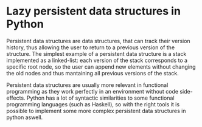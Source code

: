 # Lazy persistent data structures in Python

Persistent data structures are data structures, that can track their version history, thus allowing the user to return to a previous version of the structure.
The simplest example of a persistent data structure is a stack implemented as a linked-list: each version of the stack corresponds to a specific root node, so
the user can append new elements without changing the old nodes and thus mantaining all previous versions of the stack.

Persistent data structures are usually more relevant in functional programming as they work perfectly in an environment without code side-effects.
Python has a lot of syntactic similarities to some functional programming languages (such as Haskell), so with the right tools it is possible to
implement some more complex persistent data structures in python aswell. 
